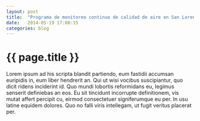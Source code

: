 ```yaml
---
layout: post
title:  "Programa de monitoreo continuo de calidad de aire en San Lorenzo."
date:   2014-05-19 17:08:15
categories: blog
---
```

<h1 class="top50">{{ page.title }}</h1>


Lorem ipsum ad his scripta blandit partiendo, eum fastidii accumsan euripidis in, eum liber hendrerit an. Qui ut wisi vocibus suscipiantur, quo dicit ridens inciderint id. Quo mundi 
lobortis reformidans eu, legimus senserit definiebas an eos. Eu sit tincidunt incorrupte definitionem, vis mutat affert percipit cu, eirmod consectetuer signiferumque eu per. In usu 
latine equidem dolores. Quo no falli viris intellegam, ut fugit veritus placerat per.
